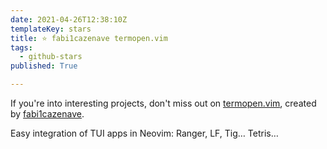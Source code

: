 ```yaml
---
date: 2021-04-26T12:38:10Z
templateKey: stars
title: ⭐ fabi1cazenave termopen.vim
tags:
  - github-stars
published: True

---
```


If you're into interesting projects, don't miss out on [termopen.vim](https://github.com/fabi1cazenave/termopen.vim), created by [fabi1cazenave](https://github.com/fabi1cazenave).

Easy integration of TUI apps in Neovim: Ranger, LF, Tig… Tetris…

